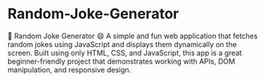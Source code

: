 # Random-Joke-Generator
🎉 Random Joke Generator 😄 A simple and fun web application that fetches random jokes using JavaScript and displays them dynamically on the screen. Built using only HTML, CSS, and  JavaScript, this app is a great beginner-friendly project that demonstrates working with APIs, DOM manipulation, and responsive design.
